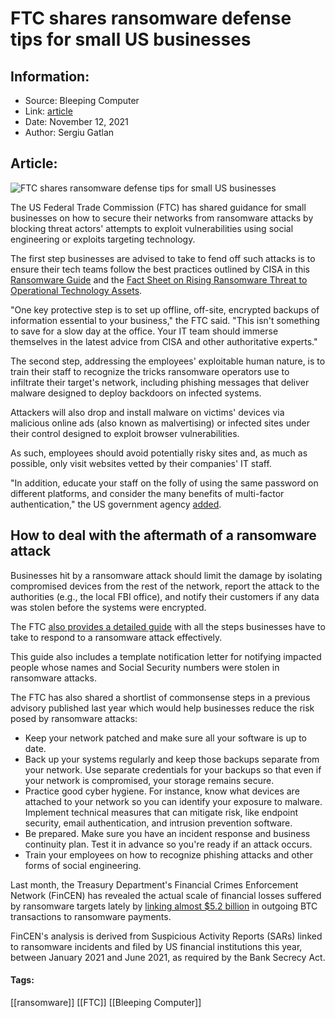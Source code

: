 # FTC shares ransomware defense tips for small US businesses
### 

## Information:
+ Source: Bleeping Computer
+ Link: [article](https://www.bleepingcomputer.com/news/security/ftc-shares-ransomware-defense-tips-for-small-us-businesses/)
+ Date: November 12, 2021
+ Author: Sergiu Gatlan


## Article:
![FTC shares ransomware defense tips for small US businesses](https://www.bleepstatic.com/content/hl-images/2021/10/22/FTC.jpg)


The US Federal Trade Commission (FTC) has shared guidance for small businesses on how to secure their networks from ransomware attacks by blocking threat actors' attempts to exploit vulnerabilities using social engineering or exploits targeting technology.


The first step businesses are advised to take to fend off such attacks is to ensure their tech teams follow the best practices outlined by CISA in this [Ransomware Guide](https://www.cisa.gov/publication/ransomware-guide) and the [Fact Sheet on Rising Ransomware Threat to Operational Technology Assets](https://www.cisa.gov/publication/ransomware-threat-to-ot).


"One key protective step is to set up offline, off-site, encrypted backups of information essential to your business," the FTC said. "This isn't something to save for a slow day at the office. Your IT team should immerse themselves in the latest advice from CISA and other authoritative experts."


The second step, addressing the employees' exploitable human nature, is to train their staff to recognize the tricks ransomware operators use to infiltrate their target's network, including phishing messages that deliver malware designed to deploy backdoors on infected systems.


Attackers will also drop and install malware on victims' devices via malicious online ads (also known as malvertising) or infected sites under their control designed to exploit browser vulnerabilities.


As such, employees should avoid potentially risky sites and, as much as possible, only visit websites vetted by their companies' IT staff.


"In addition, educate your staff on the folly of using the same password on different platforms, and consider the many benefits of multi-factor authentication," the US government agency [added](https://www.ftc.gov/news-events/blogs/business-blog/2021/11/ransomware-risk-2-preventive-steps-your-small-business).


How to deal with the aftermath of a ransomware attack
-----------------------------------------------------


Businesses hit by a ransomware attack should limit the damage by isolating compromised devices from the rest of the network, report the attack to the authorities (e.g., the local FBI office), and notify their customers if any data was stolen before the systems were encrypted.


The FTC [also provides a detailed guide](https://www.ftc.gov/system/files/documents/plain-language/pdf-0154_data-breach-response-guide-for-business-042519-508.pdf) with all the steps businesses have to take to respond to a ransomware attack effectively.


This guide also includes a template notification letter for notifying impacted people whose names and Social Security numbers were stolen in ransomware attacks.



The FTC has also shared a shortlist of commonsense steps in a previous advisory published last year which would help businesses reduce the risk posed by ransomware attacks:


* Keep your network patched and make sure all your software is up to date.
* Back up your systems regularly and keep those backups separate from your network. Use separate credentials for your backups so that even if your network is compromised, your storage remains secure.
* Practice good cyber hygiene. For instance, know what devices are attached to your network so you can identify your exposure to malware. Implement technical measures that can mitigate risk, like endpoint security, email authentication, and intrusion prevention software.
* Be prepared. Make sure you have an incident response and business continuity plan. Test it in advance so you're ready if an attack occurs.
* Train your employees on how to recognize phishing attacks and other forms of social engineering.


Last month, the Treasury Department's Financial Crimes Enforcement Network (FinCEN) has revealed the actual scale of financial losses suffered by ransomware targets lately by [linking almost $5.2 billion](https://www.bleepingcomputer.com/news/security/us-links-52-billion-worth-of-bitcoin-transactions-to-ransomware/) in outgoing BTC transactions to ransomware payments.


FinCEN's analysis is derived from Suspicious Activity Reports (SARs) linked to ransomware incidents and filed by US financial institutions this year, between January 2021 and June 2021, as required by the Bank Secrecy Act.




#### Tags:
[[ransomware]] [[FTC]] [[Bleeping Computer]]
